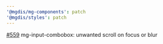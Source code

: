 ```yaml
---
'@mgdis/mg-components': patch
'@mgdis/styles': patch
---
```


[#559](https://gitlab.mgdis.fr/core/core-ui/core-ui/-/issues/559) mg-input-combobox: unwanted scroll on focus or blur
